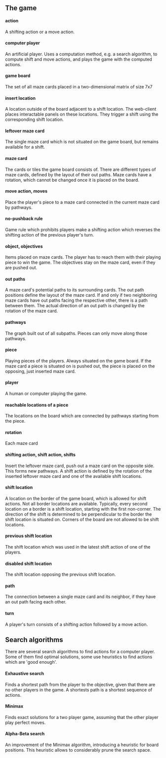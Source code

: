 ## The game

#### action
A shifting action or a move action.
#### computer player
An artificial player. Uses a computation method, e.g. a search algorithm, to compute shift and move actions, and plays
the game with the computed actions.
#### game board
The set of all maze cards placed in a two-dimensional matrix of size 7x7
#### insert location
A location outside of the board adjacent to a shift location. The web-client places interactable panels on these locations. 
They trigger a shift using the corresponding shift location.
#### leftover maze card
The single maze card which is not situated on the game board, but remains available for a shift.
#### maze card
The cards or tiles the game board consists of. There are different types of maze cards, defined by the layout of their out paths. 
Maze cards have a rotation, which cannot be changed once it is placed on the board.
#### move action, moves
Place the player's piece to a maze card connected in the current maze card by pathways. 
#### no-pushback rule
Game rule which prohibits players make a shifting action which reverses the shifting action of the previous player's turn.
#### object, objectives
Items placed on maze cards. The player has to reach them with their playing piece to win the game. The objectives stay on the maze card, even if they are pushed out.
#### out paths
A maze card's potential paths to its surrounding cards. The out path positions define the layout of the maze card.
If and only if two neighboring maze cards have out paths facing the respective other, there is a path between them.
The actual direction of an out path is changed by the rotation of the maze card.
#### pathways
The graph built out of all subpaths. Pieces can only move along those pathways.
#### piece
Playing pieces of the players. Always situated on the game board. If the maze card a piece is situated on is pushed out, the piece is placed on the opposing, just inserted maze card.
#### player
A human or computer playing the game.
#### reachable locations of a piece
The locations on the board which are connected by pathways starting from the piece.
#### rotation
Each maze card 
#### shifting action, shift action, shifts
Insert the leftover maze card, push out a maze card on the opposite side. This forms new pathways.
A shift action is defined by the rotation of the inserted leftover maze card and one of the available shift locations.
#### shift location
A location on the border of the game board, which is allowed for shift actions. Not all border locations are available. Typically, every second location on a border is a shift location, starting with the first non-corner.
The direction of the shift is determined to be perpendicular to the border the shift location is situated on. Corners of the board are not allowed to be shift locations.
#### previous shift location
The shift location which was used in the latest shift action of one of the players.
#### disabled shift location
The shift location opposing the previous shift location.
#### path
The connection between a single maze card and its neighbor, if they have an out path facing each other.
#### turn
A player's turn consists of a shifting action followed by a move action.

## Search algorithms
There are several search algorithms to find actions for a computer player. Some of them find optimal solutions, some use heuristics to find actions which are 'good enough'.
#### Exhaustive search
Finds a shortest path from the player to the objective, given that there are no other players in the game. A shortests path is a shortest sequence of actions.
#### Minimax
Finds exact solutions for a two player game, assuming that the other player play perfect moves.
#### Alpha-Beta search
An improvement of the Minimax algorithm, introducing a heuristic for board positions. This heuristic allows to considerably prune the search space.